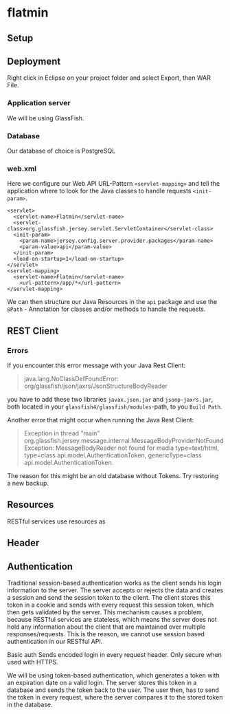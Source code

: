 # flatmin

## Setup

## Deployment
Right click in Eclipse on your project folder and select Export, then WAR File. 

### Application server
We will be using GlassFish.

### Database
Our database of choice is PostgreSQL

### web.xml
Here we configure our Web API URL-Pattern `<servlet-mapping>` and tell the application where to look for the Java classes to handle requests `<init-param>`.
```
<servlet>
  <servlet-name>Flatmin</servlet-name>
  <servlet-class>org.glassfish.jersey.servlet.ServletContainer</servlet-class>
  <init-param>
  	<param-name>jersey.config.server.provider.packages</param-name>
  	<param-value>api</param-value>
  </init-param>
  <load-on-startup>1</load-on-startup>
</servlet>
<servlet-mapping>
  <servlet-name>Flatmin</servlet-name>
  	<url-pattern>/app/*</url-pattern>
</servlet-mapping>
```
We can then structure our Java Resources in the `api` package and use the `@Path` - Annotation for classes and/or methods to handle the requests.

## REST Client


### Errors
If you encounter this error message with your Java Rest Client:

> java.lang.NoClassDefFoundError: org/glassfish/json/jaxrs/JsonStructureBodyReader

you have to add these two libraries `javax.json.jar` and `jsonp-jaxrs.jar`, both located in your `glassfish4/glassfish/modules`-path,  to you `Build Path`.

Another error that might occur when running the Java Rest Client:

> Exception in thread "main" org.glassfish.jersey.message.internal.MessageBodyProviderNotFoundException: MessageBodyReader not found for media type=text/html, type=class api.model.AuthenticationToken, genericType=class api.model.AuthenticationToken.

The reason for this might be an old database without Tokens. Try restoring a new backup.


## Resources
RESTful services use resources as


## Header

## Authentication

Traditional session-based authentication works as the client sends his login information to the server.
The server accepts or rejects the data and creates a session and send the session token to the client.
The client stores this token in a cookie and sends with every request this session token, which then gets validated by the server.
This mechanism causes a problem, because RESTful services are stateless, which means the server does not hold any information about the client that are maintained over multiple responses/requests.
This is the reason, we cannot use session based authentication in our RESTful API.

Basic auth
Sends encoded login in every request header. Only secure when used with HTTPS.

We will be using token-based authentication, which generates a token with an expiration date on a valid login. The server stores this token in a database and sends the token back to the user.
The user then, has to send the token in every request, where the server compares it to the stored token in the database.
